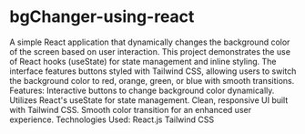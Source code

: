 # bgChanger-using-react
 A simple React application that dynamically changes the background color of the screen based on user interaction. This project demonstrates the use of React hooks (useState) for state management and inline styling. The interface features buttons styled with Tailwind CSS, allowing users to switch the background color to red, orange, green, or blue with smooth transitions.  Features:  Interactive buttons to change background color dynamically. Utilizes React's useState for state management. Clean, responsive UI built with Tailwind CSS. Smooth color transition for an enhanced user experience. Technologies Used:  React.js Tailwind CSS
